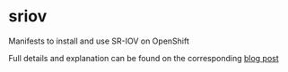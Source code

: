 # sriov
Manifests to install and use SR-IOV on OpenShift

Full details and explanation can be found on the corresponding [blog post](https://cloudify.network/oc_sriov.html)
